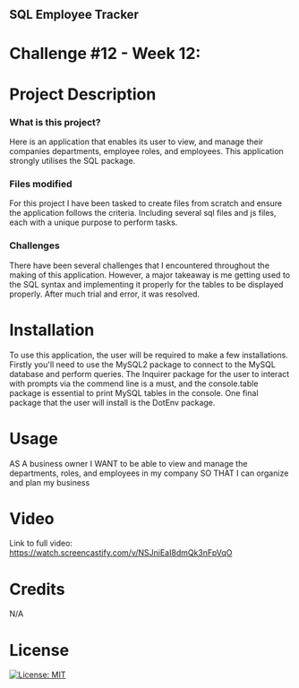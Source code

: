 ## SQL Employee Tracker
# Challenge #12 - Week 12:

# Project Description
### What is this project?
Here is an application that enables its user to view, and manage their companies departments, employee roles, and employees. This application strongly utilises the SQL package. 

### Files modified
For this project I have been tasked to create files from scratch and ensure the application follows the criteria. Including several sql files and js files, each with a unique purpose to perform tasks.

### Challenges
There have been several challenges that I encountered throughout the making of this application. However, a major takeaway is me getting used to the SQL syntax and implementing it properly for the tables to be displayed properly. After much trial and error, it was resolved. 

# Installation
To use this application, the user will be required to make a few installations. Firstly you'll need to use the MySQL2 package to connect to the MySQL database and perform queries. The Inquirer package for the user to interact with prompts via the commend line is a must, and the console.table package is essential to print MySQL tables in the console. One final package that the user will install is the DotEnv package.

# Usage
AS A business owner
I WANT to be able to view and manage the departments, roles, and employees in my company
SO THAT I can organize and plan my business

# Video
Link to full video: https://watch.screencastify.com/v/NSJniEaI8dmQk3nFpVqO

# Credits
N/A

# License
  [![License: MIT](https://img.shields.io/badge/License-MIT-yellow.svg)](https://opensource.org/licenses/MIT)

